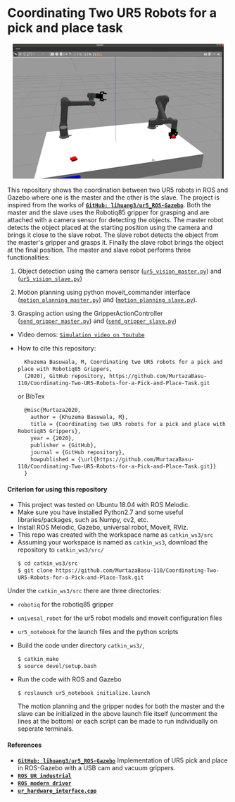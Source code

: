 # Coordinating Two UR5 Robots for a pick and place task
<p align="center">
<img src="https://github.com/MurtazaBasu-110/Coordinating-Two-UR5-Robots-for-a-Pick-and-Place-Task/blob/master/media/ur5_coord.gif" width="480">

This repository shows the coordination between two UR5 robots in ROS and Gazebo where one is the master and the other is the slave. The project is inspired from the works of [__`GitHub: lihuang3/ur5_ROS-Gazebo`__](https://github.com/lihuang3/ur5_ROS-Gazebo.git). Both the master and the slave uses the Robotiq85 gripper for grasping and are attached with a camera sensor for detecting the objects. The master robot detects the object placed at the starting position using the camera and brings it close to the slave robot. The slave robot detects the object from the master's gripper and grasps it. 
Finally the slave robot brings the object at the final position. The master and slave robot performs three functionalities:

1. Object detection using the camera sensor ([`ur5_vision_master.py`](https://github.com/MurtazaBasu-110/Coordinating-Two-UR5-Robots-for-a-Pick-and-Place-Task/ur5_notebook/ur5_vision_master.py)) and ([`ur5_vision_slave.py`](https://github.com/MurtazaBasu-110/Coordinating-Two-UR5-Robots-for-a-Pick-and-Place-Task/ur5_notebook/ur5_vision_slave.py))

2. Motion planning using python moveit_commander interface ([`motion_planning_master.py`](https://github.com/MurtazaBasu-110/Coordinating-Two-UR5-Robots-for-a-Pick-and-Place-Task/ur5_notebook/motion_planning_master.py)) and ([`motion_planning_slave.py`](https://github.com/MurtazaBasu-110/Coordinating-Two-UR5-Robots-for-a-Pick-and-Place-Task/ur5_notebook/motion_planning_slave.py)). 

3. Grasping action using the GripperActionController ([`send_gripper_master.py`](https://github.com/MurtazaBasu-110/Coordinating-Two-UR5-Robots-for-a-Pick-and-Place-Task/ur5_notebook/send_gripper_master.py)) and ([`send_gripper_slave.py`](https://github.com/MurtazaBasu-110/Coordinating-Two-UR5-Robots-for-a-Pick-and-Place-Task/ur5_notebook/send_gripper_slave.py))


- Video demos:
  [`Simulation video on Youtube`](https://www.youtube.com/watch?v=n6Vk9lIxKkg)

- How to cite this repository: 
  ```
    Khuzema Basuwala, M, Coordinating two UR5 robots for a pick and place with Robotiq85 Grippers, 
    (2020), GitHub repository, https://github.com/MurtazaBasu-110/Coordinating-Two-UR5-Robots-for-a-Pick-and-Place-Task.git
  
  ```
  or BibTex
  
  ```
    @misc{Murtaza2020,
      author = {Khuzema Basuwala, M},
      title = {Coordinating two UR5 robots for a pick and place with Robotiq85 Grippers},
      year = {2020},
      publisher = {GitHub},
      journal = {GitHub repository},
      howpublished = {\url{https://github.com/MurtazaBasu-110/Coordinating-Two-UR5-Robots-for-a-Pick-and-Place-Task.git}}
    }
  ```

#### Criterion for using this repository
- This project was tested on Ubuntu 18.04 with ROS Melodic.
- Make sure you have installed Python2.7 and some useful libraries/packages, such as Numpy, cv2, etc.
- Install ROS Melodic, Gazebo, universal robot, Moveit, RViz. 
- This repo was created with the workspace name as `catkin_ws3/src`
- Assuming your workspace is named as `catkin_ws3`, download the repository to `catkin_ws3/src/`
  ```
  $ cd catkin_ws3/src
  $ git clone https://github.com/MurtazaBasu-110/Coordinating-Two-UR5-Robots-for-a-Pick-and-Place-Task.git
  ```
Under the `catkin_ws3/src` there are three directories: 
 - `robotiq` for the robotiq85 gripper
 - `univesal_robot` for the ur5 robot models and moveit configuration files
 - `ur5_notebook` for the launch files and the python scripts

- Build the code under directory `catkin_ws3/`,
  ```
  $ catkin_make
  $ source devel/setup.bash  
  ```
- Run the code with ROS and Gazebo
  ```
  $ roslaunch ur5_notebook initialize.launch 
  ```
  The motion planning and the gripper nodes for both the master and the slave can be initialized in the above launch file itself (uncomment the lines at the bottom) or each script can be made to run individually on seperate terminals.  

#### References
- [__`GitHub: lihuang3/ur5_ROS-Gazebo`__](https://github.com/lihuang3/ur5_ROS-Gazebo.git) Implementation of UR5 pick and place in ROS-Gazebo with a USB cam and vacuum grippers.
- [__`ROS UR industrial`__](http://wiki.ros.org/universal_robot/Tutorials/Getting%20Started%20with%20a%20Universal%20Robot%20and%20ROS-Industrial)
- [__`ROS modern driver`__](https://github.com/iron-ox/ur_modern_driver)
- [__`ur_hardware_interface.cpp`__](https://github.com/iron-ox/ur_modern_driver/blob/883070d0b6c0c32b78bb1ca7155b8f3a1ead416c/src/ur_hardware_interface.cpp) 




